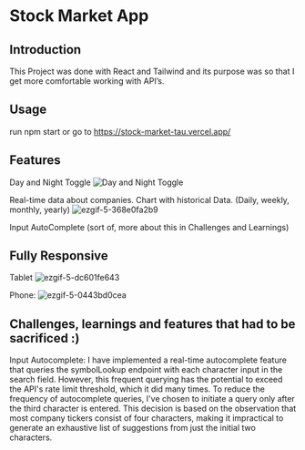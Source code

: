 # Stock Market App


## Introduction
This Project was done with React and Tailwind and its purpose was so that I get more comfortable working with API’s.



## Usage

run npm start or go to https://stock-market-tau.vercel.app/


## Features
Day and Night Toggle
![Day and Night Toggle](https://github.com/MngSebastian/stock-market/assets/44436863/692b7187-50e5-4765-9212-c73f3ce163fc)


Real-time data about companies.
Chart with historical Data. (Daily, weekly, monthly, yearly)
![ezgif-5-368e0fa2b9](https://github.com/MngSebastian/stock-market/assets/44436863/8a0a1265-b55d-491c-9afa-bc9d6f1f9a79)


Input AutoComplete (sort of, more about this in Challenges and Learnings)


## Fully Responsive
Tablet
![ezgif-5-dc601fe643](https://github.com/MngSebastian/stock-market/assets/44436863/12072af9-e455-485d-8d17-1eeee290344b)


Phone:
![ezgif-5-0443bd0cea](https://github.com/MngSebastian/stock-market/assets/44436863/e0e86175-4796-462b-8a78-dae23259990e)


## Challenges, learnings and features that had to be sacrificed :)


Input Autocomplete:
	I have implemented a real-time autocomplete feature that queries the symbolLookup endpoint with each character input in the search field. However, this frequent querying has the potential to exceed the API's rate limit threshold, which it did many times.
	To reduce the frequency of autocomplete queries, I've chosen to initiate a query only after the third character is entered. This decision is based on the observation that most company tickers consist of four characters, making it impractical to generate an exhaustive list of suggestions from just the initial two characters.

